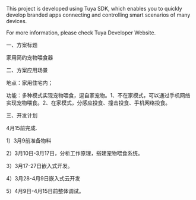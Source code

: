 This project is developed using Tuya SDK, which enables you to quickly develop branded apps connecting and controlling smart scenarios of many devices.

For more information, please check Tuya Developer Website.

一、方案标题

家用简约宠物喂食器

二、方案应用场景

地点：家用住宅内；

功能：多种模式实现宠物喂食，逗自家宠物。1、不在家模式，可以通过手机网络实现宠物喂食。2、在家模式，分感应投食、撞击投食、手机网络投食。

三、开发计划

4月15前完成.

1）3月9前准备物料

2）3月10日-3月17日，分析工作原理，搭建宠物喂食系统。

3）3月17-27日嵌入式开发。

4）3月28-4月9日嵌入式云开发

5）4月9日-4月15日前整体调试。
